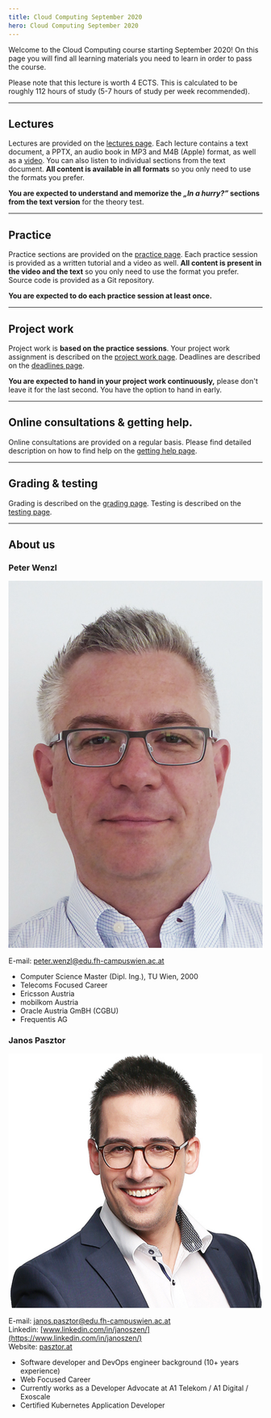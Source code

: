 ```yaml
---
title: Cloud Computing September 2020
hero: Cloud Computing September 2020
---
```


Welcome to the Cloud Computing course starting September 2020! On this page you will find all learning
materials you need to learn in order to pass the course.

Please note that this lecture is worth 4 ECTS. This is calculated to be roughly 112 hours of study
(5-7 hours of study per week recommended).

---

## Lectures

Lectures are provided on the [lectures page](/lectures). Each lecture contains a text document, a PPTX, an audio book
in MP3 and M4B (Apple) format, as well as a [video](https://www.youtube.com/channel/UC4U8FauY-SiYQJAbwDA_68g/). You can
also listen to individual sections from the text document. **All content is available in all formats** so you only need
to use the formats you prefer.

**You are expected to understand and memorize the *&bdquo;In a hurry?&rdquo;* sections from the text version** for the
theory test.

---

## Practice

Practice sections are provided on the [practice page](/practice). Each practice session is provided as a written
tutorial and a video as well. **All content is present in the video and the text** so you only need to use the format
you prefer. Source code is provided as a Git repository.
 
**You are expected to do each practice session at least once.**

---

## Project work

Project work is **based on the practice sessions**. Your project work assignment is described on the
[project work page](/projectwork). Deadlines are described on the [deadlines page](/deadlines).

**You are expected to hand in your project work continuously,** please don't leave it for the last second. You have
the option to hand in early.

---

## Online consultations & getting help.

Online consultations are provided on a regular basis. Please find detailed description on how to find help on the
[getting help page](/help).

---

## Grading & testing

Grading is described on the [grading page](/grading). Testing is described on the [testing page](/testing).

---

## About us

### Peter Wenzl

<aside>
<img src="peter-wenzl.jpg" alt="A photo of Peter Wenzl, a middle aged man with short gray hair and square glasses." />
</aside>

E-mail: [peter.wenzl@edu.fh-campuswien.ac.at](mailto:peter.wenzl@edu.fh-campuswien.ac.at)

- Computer Science Master (Dipl. Ing.), TU Wien, 2000
- Telecoms Focused Career
- Ericsson Austria
- mobilkom Austria
- Oracle Austria GmBH (CGBU)
- Frequentis AG

### Janos Pasztor

<aside>
<img src="janos-pasztor.jpg" alt="A photo of Janos Pasztor, a man in his thirties with short, dark brown hair and round glasses." />
</aside>

E-mail: [janos.pasztor@edu.fh-campuswien.ac.at](mailto:janos.pasztor@edu.fh-campuswien.ac.at) <br />
Linkedin: [www.linkedin.com/in/janoszen/](https://www.linkedin.com/in/janoszen/) <br />
Website: [pasztor.at](https://pasztor.at)

- Software developer and DevOps engineer background (10+ years experience)
- Web Focused Career
- Currently works as a Developer Advocate at A1 Telekom / A1 Digital / Exoscale
- Certified Kubernetes Application Developer
